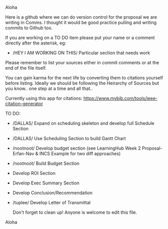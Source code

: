Aloha
  
  Here is a github where we can do version control for the proposal we are writing in Comms. 
  I thought it would be good practice pulling and writing commits to Github too.
  
  If you are working on a TO DO item please put your name or a comment directly after the asterisk, eg:
  
  * /HEY I AM WORKING ON THIS/ Particular section that needs work

  
  Please remember to list your sources either in commit comments or at the end of the file itself. 
  
  You can gain karma for the next life by converting them to citations yourself before listing. 
  Ideally we should be following the Heirarchy of Sources but you know.. one step at a time and all that..
  
  Currently using this app for citations:
  https://www.mybib.com/tools/ieee-citation-generator
  
  TO DO:
  * /DALLAS/ Expand on scheduling skeleton and develop full Schedule Section
  * /DALLAS/ Use Scheduling Section to build Gantt Chart
  * /nootnoot/ Develop budget section (see LearningHub Week 2 Proposal-Erfan-Nav & INCS Example for two diff approaches)
  * /nootnoot/ Build Budget Section
  * Develop ROI Section
  * Develop Exec Summary Section
  * Develop Conclusion/Recommendation
  * /tuplee/ Develop Letter of Transmittal

    Don't forget to clean up! Anyone is welcome to edit this file.

Aloha
